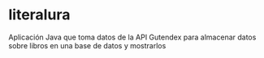 # literalura
Aplicación Java que toma datos de la API Gutendex para almacenar datos sobre libros en una base de datos y mostrarlos

